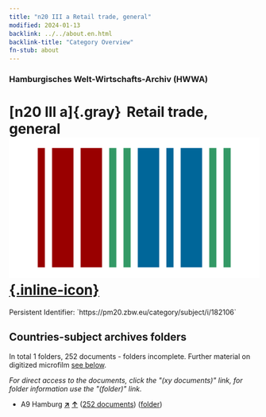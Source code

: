 ```yaml
---
title: "n20 III a Retail trade, general"
modified: 2024-01-13
backlink: ../../about.en.html
backlink-title: "Category Overview"
fn-stub: about
---
```


### Hamburgisches Welt-Wirtschafts-Archiv (HWWA)

# [n20 III a]{.gray}&#8201; Retail trade, general &#160; [![Wikidata](/images/Wikidata-logo.svg "Wikidata"){.inline-icon}](http://www.wikidata.org/entity/Q104710948)

<div class="hint">Persistent Identifier: `https://pm20.zbw.eu/category/subject/i/182106`</div>







## Countries-subject archives folders







In total 1 folders, 252 documents - folders incomplete. Further material on digitized microfilm [see below](#filmsections).

_For direct access to the documents, click the "(xy documents)" link, for folder information use the "(folder)" link._


- A9 Hamburg [**&nearr;**](../../../geo/i/140905/about.en.html "Hamburg (all folders)") [**&uarr;**](../../../geo/about.en.html#A9 "Country category system") (<a href="https://pm20.zbw.eu/iiifview/folder/sh/140905,182106" title="about: Hamburg : Retail trade, general" target="_blank">252 documents</a>) ([folder](../../../../folder/sh/1409xx/140905/1821xx/182106/about.en.html))



<a id="filmsections" />













